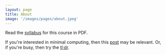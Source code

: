 ```yaml
---
layout: page
title: About
image: '/images/pages/about.jpeg'
---
```


Read the [syllabus](2017.pdf) for this course in PDF. 

If you're interested in minimal computing, then this [post](http://go-dh.github.io/mincomp/thoughts/2016/10/02/minimal-definitions/) may be relevant. Or, if you're busy, then try the [tl;dr](http://go-dh.github.io/mincomp/thoughts/2016/10/03/tldr/).   
